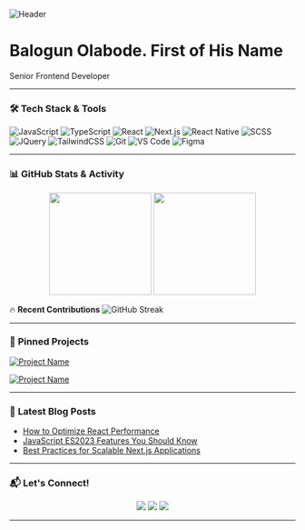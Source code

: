 <!-- Banner -->
![Header](https://your-image-url.com/banner.png)  

<h1>Balogun Olabode. First of His Name</h1>

<p>
  Senior Frontend Developer
</p>

---

### 🛠 **Tech Stack & Tools**
![JavaScript](https://img.shields.io/badge/-JavaScript-F7DF1E?style=flat&logo=javascript&logoColor=black)
![TypeScript](https://img.shields.io/badge/-TypeScript-3178C6?style=flat&logo=typescript&logoColor=white)
![React](https://img.shields.io/badge/-React-61DAFB?style=flat&logo=react&logoColor=black)
![Next.js](https://img.shields.io/badge/-Next.js-000000?style=flat&logo=next.js)
![React Native](https://img.shields.io/badge/-React%20Native-61DAFB?style=flat&logo=react)
![SCSS](https://img.shields.io/badge/-SCSS-CC6699?style=flat&logo=sass&logoColor=white)
![JQuery](https://img.shields.io/badge/-jQuery-0769AD?style=flat&logo=jquery)
![TailwindCSS](https://img.shields.io/badge/-TailwindCSS-38B2AC?style=flat&logo=tailwind-css)
![Git](https://img.shields.io/badge/-Git-F05032?style=flat&logo=git&logoColor=white)
![VS Code](https://img.shields.io/badge/-VS%20Code-007ACC?style=flat&logo=visual-studio-code)
![Figma](https://img.shields.io/badge/-Figma-F24E1E?style=flat&logo=figma&logoColor=white)

---

### 📊 **GitHub Stats & Activity**
<p align="center">
  <img src="https://github-readme-stats.vercel.app/api?username=your-username&show_icons=true&theme=dark&count_private=true" height="180px"/>
  <img src="https://github-readme-stats.vercel.app/api/top-langs/?username=your-username&layout=compact&theme=dark" height="180px"/>
</p>

🔥 **Recent Contributions**
![GitHub Streak](https://github-readme-streak-stats.herokuapp.com/?user=your-username&theme=dark)

---

### 🚀 **Pinned Projects**
[![Project Name](https://github-readme-stats.vercel.app/api/pin/?username=your-username&repo=repo-name&theme=dark)](https://github.com/your-username/repo-name)

[![Project Name](https://github-readme-stats.vercel.app/api/pin/?username=your-username&repo=repo-name&theme=dark)](https://github.com/your-username/repo-name)

---

### 📝 **Latest Blog Posts**
<!-- Replace with your blog RSS feed if you write technical blogs -->
- [How to Optimize React Performance](https://yourblog.com/react-performance)
- [JavaScript ES2023 Features You Should Know](https://yourblog.com/js-es2023)
- [Best Practices for Scalable Next.js Applications](https://yourblog.com/nextjs-best-practices)

---

### 📬 **Let's Connect!**
<p align="center">
  <a href="https://linkedin.com/in/yourprofile"><img src="https://img.shields.io/badge/-LinkedIn-0A66C2?style=flat&logo=linkedin&logoColor=white"/></a>
  <a href="https://twitter.com/yourhandle"><img src="https://img.shields.io/badge/-Twitter-1DA1F2?style=flat&logo=twitter&logoColor=white"/></a>
  <a href="https://yourportfolio.com"><img src="https://img.shields.io/badge/-Portfolio-FF4081?style=flat&logo=appveyor&logoColor=white"/></a>
</p>

---
